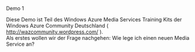 Demo 1

Diese Demo ist Teil des Windows Azure Media Services Training Kits der Windows Azure Community Deutschland 
( http://wazcommunity.wordpress.com/ ).
<br>
Als erstes wollen wir der Frage nachgehen: Wie lege ich einen neuen Media Service an?
